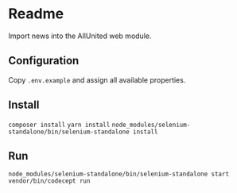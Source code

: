 # Readme
Import news into the AllUnited web module.

## Configuration
Copy `.env.example` and assign all available properties.

## Install
`composer install`
`yarn install`
`node_modules/selenium-standalone/bin/selenium-standalone install`

## Run
`node_modules/selenium-standalone/bin/selenium-standalone start`
`vendor/bin/codecept run`